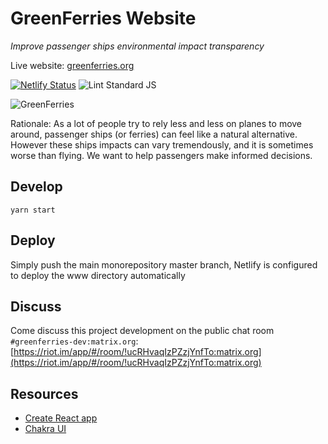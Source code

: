 # GreenFerries Website

*Improve passenger ships environmental impact transparency*

Live website: [greenferries.org](https://www.greenferries.org)

[![Netlify Status](https://api.netlify.com/api/v1/badges/214d136b-2a50-41c0-b028-643e8352c1b6/deploy-status)](https://app.netlify.com/sites/greenferries/deploys)
![Lint Standard JS](https://github.com/greenferries/greenferries/workflows/Lint%20Standard%20JS/badge.svg)

![GreenFerries](https://i.imgur.com/7RVgLVD.jpg)

Rationale: As a lot of people try to rely less and less on planes to move
around, passenger ships (or ferries) can feel like a natural alternative.
However these ships impacts can vary tremendously, and it is sometimes worse
than flying. We want to help passengers make informed decisions.

## Develop

`yarn start`

## Deploy

Simply push the main monorepository master branch, Netlify is configured to
deploy the www directory automatically

## Discuss

Come discuss this project development on the public chat room `#greenferries-dev:matrix.org`: [https://riot.im/app/#/room/!ucRHvaqIzPZzjYnfTo:matrix.org](https://riot.im/app/#/room/!ucRHvaqIzPZzjYnfTo:matrix.org)

## Resources

- [Create React app](https://github.com/facebook/create-react-app)
- [Chakra UI](https://chakra-ui.com/)
